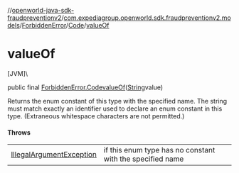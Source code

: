 //[openworld-java-sdk-fraudpreventionv2](../../../../index.md)/[com.expediagroup.openworld.sdk.fraudpreventionv2.models](../../index.md)/[ForbiddenError](../index.md)/[Code](index.md)/[valueOf](value-of.md)

# valueOf

[JVM]\

public final [ForbiddenError.Code](index.md)[valueOf](value-of.md)([String](https://docs.oracle.com/javase/8/docs/api/java/lang/String.html)value)

Returns the enum constant of this type with the specified name. The string must match exactly an identifier used to declare an enum constant in this type. (Extraneous whitespace characters are not permitted.)

#### Throws

| | |
|---|---|
| [IllegalArgumentException](https://kotlinlang.org/api/latest/jvm/stdlib/kotlin/-illegal-argument-exception/index.html) | if this enum type has no constant with the specified name |
